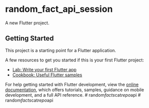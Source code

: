 # random_fact_api_session

A new Flutter project.

## Getting Started

This project is a starting point for a Flutter application.

A few resources to get you started if this is your first Flutter project:

- [Lab: Write your first Flutter app](https://docs.flutter.dev/get-started/codelab)
- [Cookbook: Useful Flutter samples](https://docs.flutter.dev/cookbook)

For help getting started with Flutter development, view the
[online documentation](https://docs.flutter.dev/), which offers tutorials,
samples, guidance on mobile development, and a full API reference.
#   r a n d o m _ f a c t s _ c a t _ r e p o _ a p i  
 #   r a n d o m _ f a c t s _ c a t _ r e p o _ a p i  
 